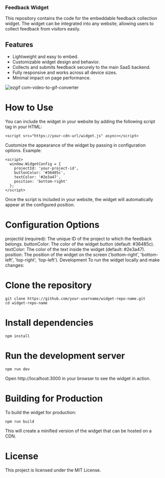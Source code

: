 ### Feedback Widget

This repository contains the code for the embeddable feedback collection widget. The widget can be integrated into any website, allowing users to collect feedback from visitors easily.

## Features

- Lightweight and easy to embed.
- Customizable widget design and behavior.
- Collects and submits feedback securely to the main SaaS backend.
- Fully responsive and works across all device sizes.
- Minimal impact on page performance.
  
![ezgif com-video-to-gif-converter](https://github.com/user-attachments/assets/e7d6f3e5-2c7a-4e65-902c-8a07d246b3e2)
  
# How to Use

You can include the widget in your website by adding the following script tag in your HTML:
```
<script src="https://your-cdn-url/widget.js" async></script>
```
Customize the appearance of the widget by passing in configuration options. Example:
```
<script>
  window.WidgetConfig = {
    projectId: 'your-project-id',
    buttonColor: '#36485c',
    textColor: '#2e3a47',
    position: 'bottom-right'
  };
</script>
```
Once the script is included in your website, the widget will automatically appear at the configured position.

# Configuration Options

projectId (required): The unique ID of the project to which the feedback belongs.
buttonColor: The color of the widget button (default: #36485c).
textColor: The color of the text inside the widget (default: #2e3a47).
position: The position of the widget on the screen ('bottom-right', 'bottom-left', 'top-right', 'top-left').
Development
To run the widget locally and make changes:

# Clone the repository
```
git clone https://github.com/your-username/widget-repo-name.git
cd widget-repo-name
```
# Install dependencies
```
npm install
```
# Run the development server
```
npm run dev
```
Open http://localhost:3000 in your browser to see the widget in action.

# Building for Production
To build the widget for production:
```
npm run build
```
This will create a minified version of the widget that can be hosted on a CDN.

# License
This project is licensed under the MIT License.
